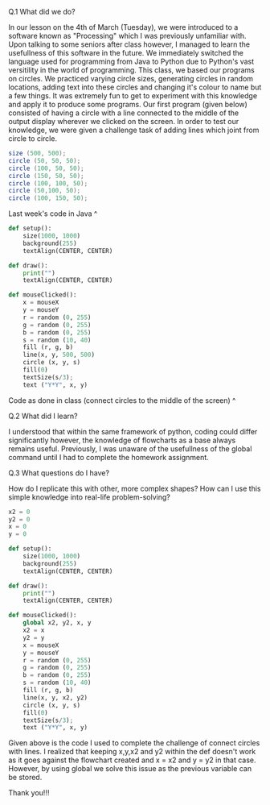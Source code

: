 Q.1 What did we do?

In our lesson on the 4th of March (Tuesday), we were introduced to a software known as "Processing" which I was previously unfamiliar with. Upon talking to some seniors after class however, I managed to learn the usefullness of this software in the future. We immediately switched the language used for programming from Java to Python due to Python's vast versitility in the world of programming. This class, we based our programs on circles. We practiced varying circle sizes, generating circles in random locations, adding text into these circles and changing it's colour to name but a few things. It was extremely fun to get to experiment with this knowledge and apply it to produce some programs. Our first program (given below) consisted of having a circle with a line connected to the middle of the output display wherever we clicked on the screen. In order to test our knowledge, we were given a challenge task of adding lines which joint from circle to circle.

```.java
size (500, 500);
circle (50, 50, 50);
circle (100, 50, 50);
circle (150, 50, 50);
circle (100, 100, 50);
circle (50,100, 50);
circle (100, 150, 50);
```
Last week's code in Java ^

```.py
def setup():
    size(1000, 1000)
    background(255)
    textAlign(CENTER, CENTER)

def draw():
    print("")
    textAlign(CENTER, CENTER)

def mouseClicked():
    x = mouseX
    y = mouseY
    r = random (0, 255)
    g = random (0, 255)
    b = random (0, 255)
    s = random (10, 40)
    fill (r, g, b)
    line(x, y, 500, 500)
    circle (x, y, s)
    fill(0)
    textSize(s/3);
    text ("Y*Y", x, y)
```
Code as done in class (connect circles to the middle of the screen) ^

Q.2 What did I learn?

I understood that within the same framework of python, coding could differ significantly however, the knowledge of flowcharts as a base always remains useful. Previously, I was unaware of the usefullness of the global command until I had to complete the homework assignment.

Q.3 What questions do I have?

How do I replicate this with other, more complex shapes?
How can I use this simple knowledge into real-life problem-solving?

```.py
x2 = 0
y2 = 0
x = 0
y = 0

def setup():
    size(1000, 1000)
    background(255)
    textAlign(CENTER, CENTER)

def draw():
    print("")
    textAlign(CENTER, CENTER)

def mouseClicked():
    global x2, y2, x, y
    x2 = x
    y2 = y
    x = mouseX
    y = mouseY
    r = random (0, 255)
    g = random (0, 255)
    b = random (0, 255)
    s = random (10, 40)
    fill (r, g, b)
    line(x, y, x2, y2)
    circle (x, y, s)
    fill(0)
    textSize(s/3);
    text ("Y*Y", x, y)
```
Given above is the code I used to complete the challenge of connect circles with lines. I realized that keeping x,y,x2 and y2 within the def doesn't work as it goes against the flowchart created and x = x2 and y = y2 in that case. However, by using global we solve this issue as the previous variable can be stored.

Thank you!!!
